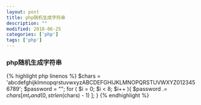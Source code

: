 ```yaml
---
layout: post
title: php随机生成字符串
description: ""
modified: 2018-06-25
categories: ['php']
tags: ['php']
---
```


### php随机生成字符串

{% highlight php linenos %}
$chars = 'abcdefghijklmnopqrstuvwxyzABCDEFGHIJKLMNOPQRSTUVWXYZ0123456789';
$password = "";
for ( $i = 0; $i < 8; $i++ ){
    $password .= $chars[ mt_rand(0, strlen($chars) - 1) ];
}
{% endhighlight %}
